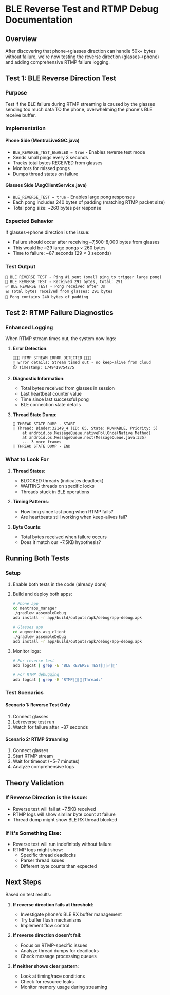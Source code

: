 # BLE Reverse Test and RTMP Debug Documentation

## Overview
After discovering that phone→glasses direction can handle 50k+ bytes without failure, we're now testing the reverse direction (glasses→phone) and adding comprehensive RTMP failure logging.

## Test 1: BLE Reverse Direction Test

### Purpose
Test if the BLE failure during RTMP streaming is caused by the glasses sending too much data TO the phone, overwhelming the phone's BLE receive buffer.

### Implementation

#### Phone Side (MentraLiveSGC.java)
- `BLE_REVERSE_TEST_ENABLED = true` - Enables reverse test mode
- Sends small pings every 3 seconds
- Tracks total bytes RECEIVED from glasses
- Monitors for missed pongs
- Dumps thread states on failure

#### Glasses Side (AsgClientService.java)
- `BLE_REVERSE_TEST = true` - Enables large pong responses
- Each pong includes 240 bytes of padding (matching RTMP packet size)
- Total pong size: ~260 bytes per response

### Expected Behavior
If glasses→phone direction is the issue:
- Failure should occur after receiving ~7,500-8,000 bytes from glasses
- This would be ~29 large pongs × 260 bytes
- Time to failure: ~87 seconds (29 × 3 seconds)

### Test Output
```
🔬 BLE REVERSE TEST - Ping #1 sent (small ping to trigger large pong)
📡 BLE REVERSE TEST - Received 291 bytes, total: 291
✅ BLE REVERSE TEST - Pong received after 3s
📊 Total bytes received from glasses: 291 bytes
📏 Pong contains 240 bytes of padding
```

## Test 2: RTMP Failure Diagnostics

### Enhanced Logging
When RTMP stream times out, the system now logs:

1. **Error Detection**:
   ```
   🚨🚨🚨 RTMP STREAM ERROR DETECTED 🚨🚨🚨
   📄 Error details: Stream timed out - no keep-alive from cloud
   ⏱️ Timestamp: 1749419754275
   ```

2. **Diagnostic Information**:
   - Total bytes received from glasses in session
   - Last heartbeat counter value
   - Time since last successful pong
   - BLE connection state details

3. **Thread State Dump**:
   ```
   📸 THREAD STATE DUMP - START
   📌 Thread: Binder:32149_4 (ID: 65, State: RUNNABLE, Priority: 5)
       at android.os.MessageQueue.nativePollOnce(Native Method)
       at android.os.MessageQueue.next(MessageQueue.java:335)
       ... 3 more frames
   📸 THREAD STATE DUMP - END
   ```

### What to Look For

1. **Thread States**:
   - BLOCKED threads (indicates deadlock)
   - WAITING threads on specific locks
   - Threads stuck in BLE operations

2. **Timing Patterns**:
   - How long since last pong when RTMP fails?
   - Are heartbeats still working when keep-alives fail?

3. **Byte Counts**:
   - Total bytes received when failure occurs
   - Does it match our ~7.5KB hypothesis?

## Running Both Tests

### Setup
1. Enable both tests in the code (already done)
2. Build and deploy both apps:
   ```bash
   # Phone app
   cd mentraos_manager
   ./gradlew assembleDebug
   adb install -r app/build/outputs/apk/debug/app-debug.apk
   
   # Glasses app
   cd augmentos_asg_client
   ./gradlew assembleDebug
   adb install -r app/build/outputs/apk/debug/app-debug.apk
   ```

3. Monitor logs:
   ```bash
   # For reverse test
   adb logcat | grep -E "BLE REVERSE TEST|📡|✅|🔬"
   
   # For RTMP debugging
   adb logcat | grep -E "RTMP|🚨|📸|Thread:"
   ```

### Test Scenarios

#### Scenario 1: Reverse Test Only
1. Connect glasses
2. Let reverse test run
3. Watch for failure after ~87 seconds

#### Scenario 2: RTMP Streaming
1. Connect glasses
2. Start RTMP stream
3. Wait for timeout (~5-7 minutes)
4. Analyze comprehensive logs

## Theory Validation

### If Reverse Direction is the Issue:
- Reverse test will fail at ~7.5KB received
- RTMP logs will show similar byte count at failure
- Thread dump might show BLE RX thread blocked

### If It's Something Else:
- Reverse test will run indefinitely without failure
- RTMP logs might show:
  - Specific thread deadlocks
  - Parser thread issues
  - Different byte counts than expected

## Next Steps

Based on test results:

1. **If reverse direction fails at threshold**:
   - Investigate phone's BLE RX buffer management
   - Try buffer flush mechanisms
   - Implement flow control

2. **If reverse direction doesn't fail**:
   - Focus on RTMP-specific issues
   - Analyze thread dumps for deadlocks
   - Check message processing queues

3. **If neither shows clear pattern**:
   - Look at timing/race conditions
   - Check for resource leaks
   - Monitor memory usage during streaming